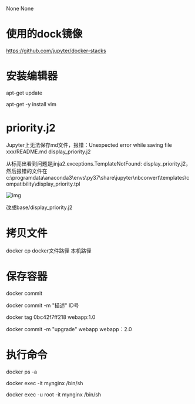 None
None
# 使用的dock镜像

https://github.com/jupyter/docker-stacks

# 安装编辑器

apt-get update

apt-get -y install vim

# priority.j2

Jupyter上无法保存md文件，报错：Unexpected error while saving file xxx/README.md display_priority.j2

从标亮出看到问题是jinja2.exceptions.TemplateNotFound: display_priority.j2，然后报错的文件在c:\programdata\anaconda3\envs\py37\share\jupyter\nbconvert\templates\compatibility\display_priority.tpl

![img](https://xtj2020.top/webimg/priorityj2.png)

改成base/display_priority.j2

# 拷贝文件

docker cp docker文件路径 本机路径

# 保存容器

docker commit 

docker commit -m "描述" ID号

docker tag 0bc42f7ff218 webapp:1.0

docker commit -m "upgrade" webapp webapp：2.0

# 执行命令

docker ps -a

docker exec -it mynginx /bin/sh

docker exec -u root -it mynginx /bin/sh
